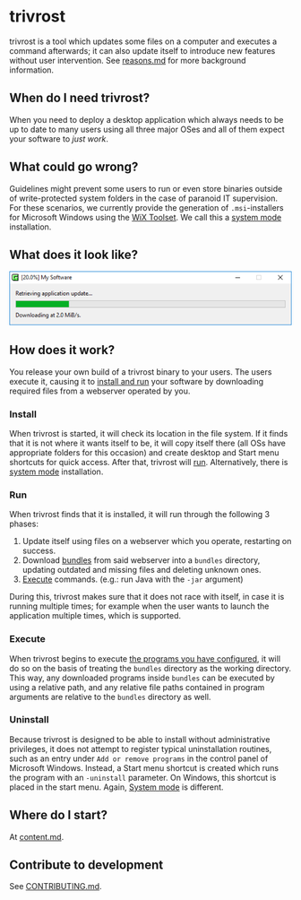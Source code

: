 # trivrost

trivrost is a tool which updates some files on a computer and executes a command afterwards; it can also update itself to introduce new features without user intervention. See [reasons.md](docs/reasons.md) for more background information.

## When do I need trivrost?
When you need to deploy a desktop application which always needs to be up to date to many users using all three major OSes and all of them expect your software to *just work*.

## What could go wrong?
Guidelines might prevent some users to run or even store binaries outside of write-protected system folders in the case of paranoid IT supervision. For these scenarios, we currently provide the generation of `.msi`-installers for Microsoft Windows using the [WiX Toolset](https://wixtoolset.org/). We call this a [system mode](docs/glossary.md#System-mode) installation.

## What does it look like?

![Screenshot of trivrost progress window](docs/res/screenshot.png "Progress window")

## How does it work?
You release your own build of a trivrost binary to your users. The users execute it, causing it to [install and run](#Install) your software by downloading required files from a webserver operated by you.

### Install
When trivrost is started, it will check its location in the file system. If it finds that it is not where it wants itself to be, it will copy itself there (all OSs have appropriate folders for this occasion) and create desktop and Start menu shortcuts for quick access. After that, trivrost will [run](#Run). Alternatively, there is [system mode](docs/glossary.md#System-mode) installation.

### Run
When trivrost finds that it is installed, it will run through the following 3 phases:
1. Update itself using files on a webserver which you operate, restarting on success.
2. Download [bundles](docs/glossary.md#Bundle) from said webserver into a `bundles` directory, updating outdated and missing files and deleting unknown ones.
3. [Execute](#Execute) commands. (e.g.: run Java with the `-jar` argument)

During this, trivrost makes sure that it does not race with itself, in case it is running multiple times; for example when the user wants to launch the application multiple times, which is supported.

### Execute
When trivrost begins to execute [the programs you have configured](docs/deployment-config.md), it will do so on the basis of treating the `bundles` directory as the working directory. This way, any downloaded programs inside `bundles` can be executed by using a relative path, and any relative file paths contained in program arguments are relative to the `bundles` directory as well.

### Uninstall
Because trivrost is designed to be able to install without administrative privileges, it does not attempt to register typical uninstallation routines, such as an entry under `Add or remove programs` in the control panel of Microsoft Windows. Instead, a Start menu shortcut is created which runs the program with an `-uninstall` parameter. On Windows, this shortcut is placed in the start menu. Again, [System mode](docs/glossary.md#System-mode) is different.

## Where do I start?
At [content.md](docs/content.md).

## Contribute to development
See [CONTRIBUTING.md](CONTRIBUTING.md).

